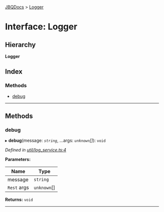 [JBQDocs](../README.md) > [Logger](../interfaces/logger.md)

# Interface: Logger

## Hierarchy

**Logger**

## Index

### Methods

* [debug](logger.md#debug)

---

## Methods

<a id="debug"></a>

###  debug

▸ **debug**(message: *`string`*, ...args: *`unknown`[]*): `void`

*Defined in [util/log_service.ts:4](https://github.com/krnik/vjs-validator/blob/6195eeb/src/util/log_service.ts#L4)*

**Parameters:**

| Name | Type |
| ------ | ------ |
| message | `string` |
| `Rest` args | `unknown`[] |

**Returns:** `void`

___

